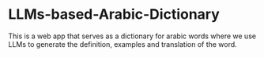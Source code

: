 # LLMs-based-Arabic-Dictionary

This is a web app that serves as a dictionary for arabic words 
where we use LLMs to generate the definition, examples and translation of the word. 
